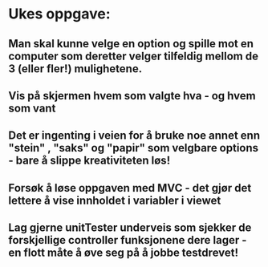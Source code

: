 # Ukes oppgave:

## Man skal kunne velge en option og spille mot en computer som deretter velger tilfeldig mellom de 3 (eller fler!) mulighetene.
## Vis på skjermen hvem som valgte hva - og hvem som vant

## Det er ingenting i veien for å bruke noe annet enn "stein" , "saks" og "papir" som velgbare options - bare å slippe kreativiteten løs!
## Forsøk å løse oppgaven med MVC - det gjør det lettere å vise innholdet i variabler i viewet

## Lag gjerne unitTester underveis som sjekker de forskjellige controller funksjonene dere lager - en flott måte å øve seg på å jobbe testdrevet!

